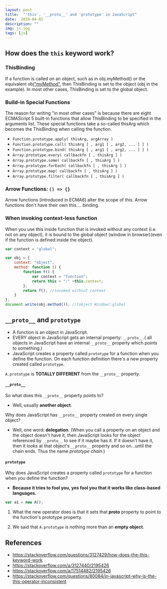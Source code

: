```yaml
---
layout: post
title:  "'this', '__proto__' and 'prototype' in JavaScript"
date:  2019-04-02
description: ""
img: js.jpg
tags: [js]
---
```


## How does the `this` keyword work?

### ThisBinding
 If a function is called on an object, such as in obj.myMethod() or the equivalent obj["myMethod"](), then ThisBinding is set to the object (obj in the example). 
 In most other cases, ThisBinding is set to the global object.


### Build-in Special Functions
 The reason for writing "in most other cases" is because there are eight ECMAScript 5 built-in functions that allow ThisBinding to be specified in the arguments list. These special functions take a so-called thisArg which becomes the ThisBinding when calling the function.

- `Function.prototype.apply( thisArg, argArray )`
- `Function.prototype.call( thisArg [ , arg1 [ , arg2, ... ] ] )`
- `Function.prototype.bind( thisArg [ , arg1 [ , arg2, ... ] ] )`
- `Array.prototype.every( callbackfn [ , thisArg ] )`
- `Array.prototype.some( callbackfn [ , thisArg ] )`
- `Array.prototype.forEach( callbackfn [ , thisArg ] )`
- `Array.prototype.map( callbackfn [ , thisArg ] )`
- `Array.prototype.filter( callbackfn [ , thisArg ] )`

### Arrow Functions: `() => {}`
Arrow functions (introduced in ECMA6) alter the scope of this.
Arrow functions don't have their own this.... binding.

### When invoking context-less function
When you use this inside function that is invoked without any context (i.e. not on any object), it is bound to the global object (window in browser)(even if the function is defined inside the object).
```javascript
var context = "global";

var obj = {  
    context: "object",
    method: function () {                  
        function f() {
            var context = "function";
            return this + ":" +this.context; 
        };
        return f(); //invoked without context
    }
};
document.write(obj.method()); //[object Window]:global 
```

## `__proto__` and `prototype`
- A function is an object in JavaScript.
- EVERY object in JavaScript gets an internal property: `__proto__`.(
all objects in JavaScript have an internal `__proto__` property which points to something.)
- JavaScript creates a property called `prototype` for a function when you define the function. On each function definition there's a new property created called `prototype`.

`A.prototype` is **TOTALLY DIFFERENT** from the `__proto__` property.

#### `__proto__`

So what does this `__proto__` property points to? 
- Well, usually **another object**.

Why does JavaScript has `__proto__` property created on every single object? 

- Well, one word: **delegation**.
(When you call a property on an object and the object doesn't have it, then JavaScript looks for the object referenced by `__proto__` to see if it maybe has it. If it doesn't have it, then it looks at that object's `__proto__` property and so on...until the chain ends. Thus the name *prototype chain*.)

#### `prototype`

Why does JavaScript creates a property called `prototype` for a function when you define the function? 
- **Because it tries to fool you, yes fool you that it works like class-based languages.** 

```javascript
var a1 = new A();
```
1. What the new operator does is that it sets that __proto__ property to point to the function's prototype property.

2. We said that `A.prototype` is nothing more than an **empty object**.

## References
- https://stackoverflow.com/questions/3127429/how-does-the-this-keyword-work
- https://stackoverflow.com/a/3127440/2195426
- https://stackoverflow.com/a/17514482/2195426
- https://stackoverflow.com/questions/80084/in-javascript-why-is-the-this-operator-inconsistent